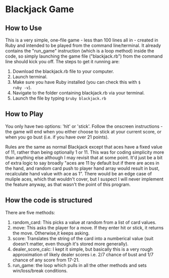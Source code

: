 <h1> Blackjack Game </h1>

<h2> How to Use </h2>
This is a very simple, one-file game - less than 100 lines all in - created in Ruby and intended to be played from the command line/terminal. It already contains the "run_game" instruction (which is a loop method) inside the code, so simply launching the game file ("blackjack.rb") from the command line should kick you off. The steps to get it running are:
  
  1. Download the blackjack.rb file to your computer.
  2. Launch terminal.
  3. Make sure you have Ruby installed (you can check this with <code>$ ruby -v</code>).
  4. Navigate to the folder containing blackjack.rb via your terminal.
  5. Launch the file by typing <code>$ruby blackjack.rb</code>


<h2> How to Play </h2>

You only have two options: 'hit' or 'stick'. Follow the onscreen instructions - the game will end when you either choose to stick at your current score, or when you go bust (i.e. if you have over 21 points).

Rules are the same as normal Blackjack except that aces have a fixed value of 11, rather than being optionally 1 or 11. This was for coding simplicity more than anything else although I may revisit that at some point. It'd just be a bit of extra logic to say broadly "aces are 11 by default but if there are aces in the hand, and random card push to player hand array would result in bust, recalculate hand value with ace as 1". There would be an edge case of muliple aces, which that wouldn't cover, but I suspect I will never implement the feature anyway, as that wasn't the point of this program.

<h2> How the code is structured </h2>

There are five methods:
1. random_card: This picks a value at random from a list of card values.
2. move: This asks the player for a move.  If they enter hit or stick, it returns the move. Otherwise,it keeps asking.
3. score: Translates the string of the card into a numberical value (suit doesn't matter, even though it's stored more generally).
4. dealer_score_calc: I kept it simple, but basically this is a very rough approximation of likely dealer scores i.e. 2/7 chance of bust and 1/7 chance of any score from 17-21.
5. run_game: the loop which pulls in all the other methods and sets win/loss/break conditions.
